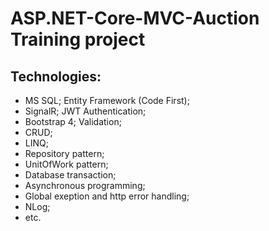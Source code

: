 # ASP.NET-Core-MVC-Auction Training project
## Technologies:
* MS SQL; Entity Framework (Code First);
* SignalR; JWT Authentication;
* Bootstrap 4; Validation;
* CRUD;
* LINQ;
* Repository pattern;
* UnitOfWork pattern;
* Database transaction;
* Asynchronous programming;
* Global exeption and http error handling;
* NLog;
* etc.  
